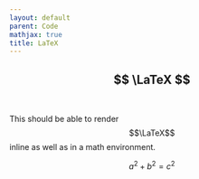 ```yaml
---
layout: default
parent: Code
mathjax: true
title: LaTeX 
---
```

<p align="center">
    <h2 align="center"> <strong> $$ \LaTeX $$ </strong> </h2>
</p>
<p>&nbsp;</p>

This should be able to render $$\LaTeX$$ inline as well as in a math environment.

$$
  a^2 + b^2 = c^2
$$



